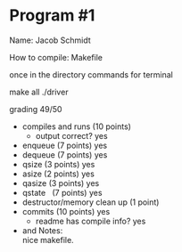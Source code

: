 # Program #1

Name: Jacob Schmidt

How to compile:
Makefile
  
  once in the directory commands for terminal 
  
  make all
  ./driver

grading 49/50<BR>
* compiles and runs (10 points)
  * output correct? yes
* enqueue (7 points) yes
* dequeue (7 points) yes
* qsize (3 points) yes
* asize (2 points) yes
* qasize (3 points) yes
* qstate   (7 points) yes
* destructor/memory clean up (1 point)
* commits (10 points) yes
  * readme has compile info? yes
* and Notes:<BR>
  nice makefile.



